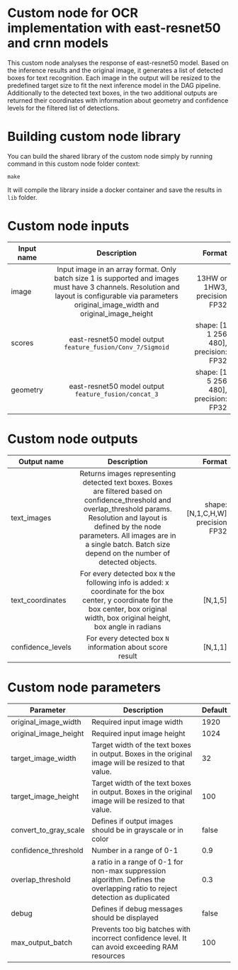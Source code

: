 # Custom node for OCR implementation with east-resnet50 and crnn models 

This custom node analyses the response of east-resnet50 model. Based on the inference results and the original image,
it generates a list of detected boxes for text recognition. 
Each image in the output will be resized to the predefined target size to fit the next inference model in the 
DAG pipeline.
Additionally to the detected text boxes, in the two additional outputs are returned their coordinates with information about geometry
and confidence levels for the filtered list of detections.  

# Building custom node library

You can build the shared library of the custom node simply by running command in this custom node folder context:
```
make
```
It will compile the library inside a docker container and save the results in `lib` folder.

# Custom node inputs

| Input name       | Description           | Format  |
| ------------- |:-------------:| -----:|
| image      | Input image in an array format. Only batch size 1 is supported and images must have 3 channels. Resolution and layout is configurable via parameters original_image_width and original_image_height | 13HW or 1HW3, precision FP32 |
| scores      | east-resnet50 model output `feature_fusion/Conv_7/Sigmoid` | shape: [1 1 256 480], precision: FP32 |
| geometry | east-resnet50 model output `feature_fusion/concat_3` | shape: [1 5 256 480], precision: FP32 |


# Custom node outputs

| Output name        | Description           | Format  |
| ------------- |:-------------:| -----:|
| text_images      | Returns images representing detected text boxes. Boxes are filtered based on confidence_threshold and overlap_threshold params. Resolution and layout is defined by the node parameters. All images are in a single batch. Batch size depend on the number of detected objects.  | shape: [N,1,C,H,W]  precision FP32 |
| text_coordinates      | For every detected box `N` the following info is added: x coordinate for the box center, y coordinate for the box center, box original width, box original height, box angle in radians | [N,1,5] |
| confidence_levels |   For every detected box `N` information about score result | [N,1,1] |

# Custom node parameters

| Parameter        | Description           | Default  |
| ------------- | ------------- | ------------- |
| original_image_width  | Required input image width | 1920 |
| original_image_height  | Required input image height | 1024 |
| target_image_width | Target width of the text boxes in output. Boxes in the original image will be resized to that value.  | 32 |
| target_image_height  | Target width of the text boxes in output. Boxes in the original image will be resized to that value. | 100 |
| convert_to_gray_scale  | Defines if output images should be in grayscale or in color  | false |
| confidence_threshold | Number in a range of 0-1 | 0.9 |
| overlap_threshold | a ratio in a range of 0-1 for non-max suppression algorithm. Defines the overlapping ratio to reject detection as duplicated  | 0.3 |
| debug  | Defines if debug messages should be displayed | false |
| max_output_batch  | Prevents too big batches with incorrect confidence level. It can avoid exceeding RAM resources | 100 |
